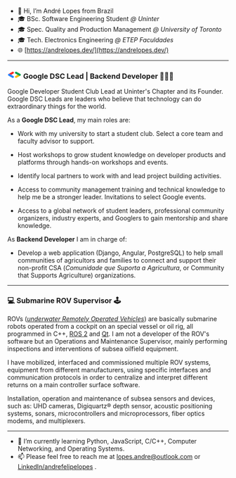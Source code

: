 - 👋 Hi, I’m André Lopes from Brazil
- 🎓 BSc. Software Engineering Student *@ Uninter*
- 🎓 Spec. Quality and Production Management *@ University of Toronto*
- 🎓 Tech. Electronics Engineering *@ ETEP Faculdades*
- 🌐 [https://andrelopes.dev/](https://andrelopes.dev/)

-------------------------------------------------------------------------------------------------------

### ![Google Developer Student Clubs logo](/gdsc_icon.png "Google Developer Student Clubs") **Google DSC Lead | Backend Developer** 👨🏻‍💻

Google Developer Student Club Lead at Uninter's Chapter and its Founder. Google DSC Leads are leaders who believe that technology can do extraordinary things for the world.

As a **Google DSC Lead**, my main roles are:

- Work with my university to start a student club. Select a core team and faculty advisor to support.

- Host workshops to grow student knowledge on developer products and platforms through hands-on workshops and events.

- Identify local partners to work with and lead project building activities.

- Access to community management training and technical knowledge to help me be a stronger leader. Invitations to select Google events.

- Access to a global network of student leaders, professional community organizers, industry experts, and Googlers to gain mentorship and share knowledge.

As **Backend Developer** I am in charge of:

- Develop a web application (Django, Angular, PostgreSQL) to help small communities of agricultors and families to connect and support their non-profit CSA (*Comunidade que Suporta a Agricultura*, or Community that Supports Agriculture) organizations.

-------------------------------------------------------------------------------------------------------

### :computer: **Submarine ROV Supervisor** :joystick:

ROVs (*[underwater Remotely Operated Vehicles](https://youtu.be/CoOwT0X5dpo)*) are basically submarine robots operated from a cockpit on an special vessel or oil rig, all programmed in C++, [ROS 2](https://docs.ros.org/en/foxy) and [Qt](https://doc.qt.io/). I am not a developer of the ROV's software but an Operations and Maintenance Supervisor, mainly performing inspections and interventions of subsea oilfield equipment.

I have mobilized, interfaced and commissioned multiple ROV systems, equipment from different manufacturers, using specific interfaces and communication protocols in order to centralize and interpret different returns on a main controller surface software. 

Installation, operation and maintenance of subsea sensors and devices, such as: UHD cameras, Digiquartz® depth sensor, acoustic positioning systems, sonars, microcontrollers and microprocessors, fiber optics modems, and multiplexers. 

-------------------------------------------------------------------------------------------------------

- 🌱 I’m currently learning Python, JavaScript, C/C++, Computer Networking, and Operating Systems.
- 📫 Please feel free to reach me at lopes.andre@outlook.com or [LinkedIn/andrefelipelopes](https://www.linkedin.com/in/andrefelipelopes/) .

<!---
lopes-andre/lopes-andre is a ✨ special ✨ repository because its `README.md` (this file) appears on your GitHub profile.
You can click the Preview link to take a look at your changes.
--->
